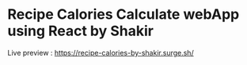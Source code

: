 # Recipe Calories Calculate webApp using React by Shakir 

Live preview : https://recipe-calories-by-shakir.surge.sh/

